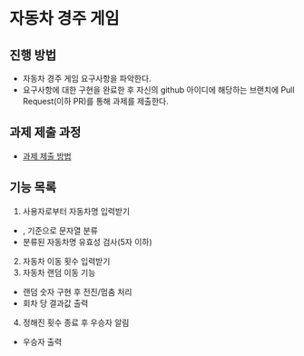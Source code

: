 # 자동차 경주 게임
## 진행 방법
* 자동차 경주 게임 요구사항을 파악한다.
* 요구사항에 대한 구현을 완료한 후 자신의 github 아이디에 해당하는 브랜치에 Pull Request(이하 PR)를 통해 과제를 제출한다.

## 과제 제출 과정
* [과제 제출 방법](https://github.com/next-step/nextstep-docs/tree/master/precourse)

## 기능 목록
1. 사용자로부터 자동차명 입력받기
* , 기준으로 문자열 분류
* 분류된 자동차명 유효성 검사(5자 이하)
2. 자동차 이동 횟수 입력받기
3. 자동차 랜덤 이동 기능
* 랜덤 숫자 구현 후 전진/멈춤 처리
* 회차 당 결과값 출력
4. 정해진 횟수 종료 후 우승자 알림
* 우승자 출력
